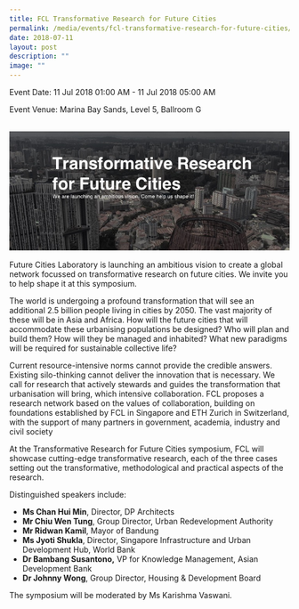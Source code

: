 ```yaml
---
title: FCL Transformative Research for Future Cities
permalink: /media/events/fcl-transformative-research-for-future-cities/
date: 2018-07-11
layout: post
description: ""
image: ""
---
```


Event Date: 11 Jul 2018 01:00 AM - 11 Jul 2018 05:00 AM

Event Venue: Marina Bay Sands, Level 5, Ballroom G

 ![](/images/Events/FCL%20Trans.jpg)


Future Cities Laboratory is launching an ambitious vision to create a global network focussed on transformative research on future cities. We invite you to help shape it at this symposium.

The world is undergoing a profound transformation that will see an additional 2.5 billion people living in cities by 2050. The vast majority of these will be in Asia and Africa. How will the future cities that will accommodate these urbanising populations be designed? Who will plan and build them? How will they be managed and inhabited? What new paradigms will be required for sustainable collective life?

Current resource-intensive norms cannot provide the credible answers. Existing silo-thinking cannot deliver the innovation that is necessary. We call for research that actively stewards and guides the transformation that urbanisation will bring, which intensive collaboration. FCL proposes a research network based on the values of collaboration, building on foundations established by FCL in Singapore and ETH Zurich in Switzerland, with the support of many partners in government, academia, industry and civil society

At the Transformative Research for Future Cities symposium, FCL will showcase cutting-edge transformative research, each of the three cases setting out the transformative, methodological and practical aspects of the research. 

Distinguished speakers include:
* **Ms Chan Hui Min**, Director, DP Architects  
* **Mr Chiu Wen Tung**, Group Director, Urban Redevelopment Authority  
* **Mr Ridwan Kamil**, Mayor of Bandung  
* **Ms Jyoti Shukla**, Director, Singapore Infrastructure and Urban Development Hub, World Bank 
* **Dr Bambang Susantono,** VP for Knowledge Management, Asian Development Bank
* **Dr Johnny Wong**, Group Director, Housing & Development Board

The symposium will be moderated by Ms Karishma Vaswani.